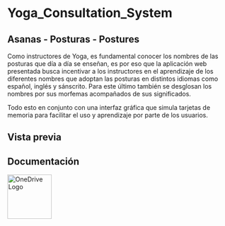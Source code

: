 # Yoga_Consultation_System

## Asanas - Posturas - Postures

Como instructores de Yoga, es fundamental conocer los nombres de las posturas que día a día se enseñan, es por eso que la aplicación web presentada busca incentivar a los instructores en el aprendizaje de los diferentes nombres que adoptan las posturas en distintos idiomas como español, inglés y sánscrito. Para este último también se desglosan los nombres por sus morfemas acompañados de sus significados. 

Todo esto en conjunto con una interfaz gráfica que simula tarjetas de memoria para facilitar el uso y aprendizaje por parte de los usuarios. 

## Vista previa


## Documentación
<a href ="https://epnecuador-my.sharepoint.com/:f:/g/personal/daniela_colcha_epn_edu_ec/ErVhK6C4I35AjX4Mkjp8VEEBr4kntR_289ToY_b20r3_BA?e=6hiDdS" target = "_"> <img src="https://img.shields.io/badge/OneDrive-0078D4.svg?style=for-the-badge&logo=microsoftonedrive&logoColor=white" alt="OneDrive Logo" width="100px" /></a>

